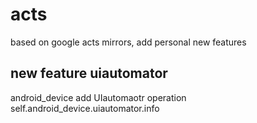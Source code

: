 # acts
based on google acts mirrors, add personal new features 


## new feature uiautomator

android_device add UIautomaotr operation
self.android_device.uiautomator.info

